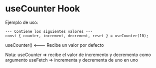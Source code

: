 # useCounter Hook

Ejemplo de uso:

    --- Contiene los siguientes valores ---
    const { counter, increment, decrement, reset } = useCounter(10);


useCounter() <--- Recibe un valor por defecto

Nota: 
    useCounter => recibe el valor de incremento y decremento como argumento
    useFetch => incrementa y decrementa de uno en uno